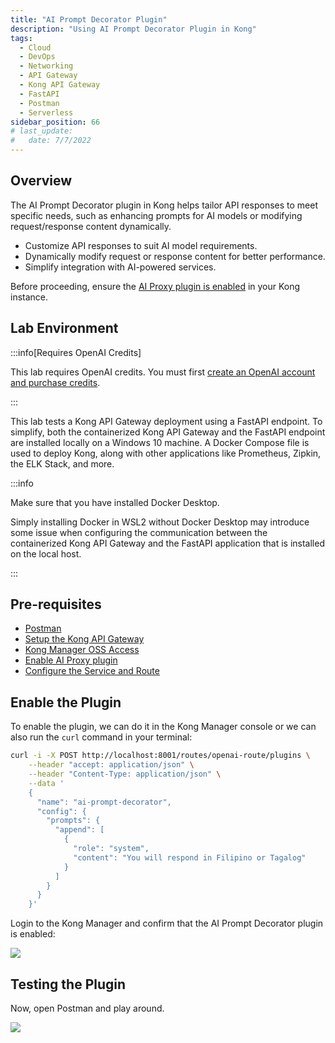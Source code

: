 ```yaml
---
title: "AI Prompt Decorator Plugin"
description: "Using AI Prompt Decorator Plugin in Kong"
tags: 
  - Cloud
  - DevOps
  - Networking 
  - API Gateway
  - Kong API Gateway
  - FastAPI 
  - Postman
  - Serverless
sidebar_position: 66
# last_update:
#   date: 7/7/2022
---
```



## Overview

The AI Prompt Decorator plugin in Kong helps tailor API responses to meet specific needs, such as enhancing prompts for AI models or modifying request/response content dynamically. 

- Customize API responses to suit AI model requirements.  
- Dynamically modify request or response content for better performance.  
- Simplify integration with AI-powered services.  

Before proceeding, ensure the [AI Proxy plugin is enabled](/docs/021-Software-Engineering/017-Kong-API-Gateway/060-AI-and-Transformation/065-AI-Proxy-Plugin.md) in your Kong instance.


## Lab Environment

:::info[Requires OpenAI Credits]

This lab requires OpenAI credits. You must first [create an OpenAI account and purchase credits](/docs/021-Software-Engineering/017-Kong-API-Gateway/060-AI-and-Transformation/065-AI-Proxy-Plugin.md#get-a-chatgpt-api-key).

:::

This lab tests a Kong API Gateway deployment using a FastAPI endpoint. To simplify, both the containerized Kong API Gateway and the FastAPI endpoint are installed locally on a Windows 10 machine. A Docker Compose file is used to deploy Kong, along with other applications like Prometheus, Zipkin, the ELK Stack, and more.

:::info 

Make sure that you have installed Docker Desktop. 

Simply installing Docker in WSL2 without Docker Desktop may introduce some issue when configuring the communication between the containerized Kong API Gateway and the FastAPI application that is installed on the local host.

:::

## Pre-requisites 

- [Postman](https://www.postman.com/downloads/)
- [Setup the Kong API Gateway](/docs/021-Software-Engineering/017-Kong-API-Gateway/015-Containerized-Kong-and-Other-Apps.md)
- [Kong Manager OSS Access](/docs/021-Software-Engineering/017-Kong-API-Gateway/015-Containerized-Kong-and-Other-Apps.md)
- [Enable AI Proxy plugin](/docs/021-Software-Engineering/017-Kong-API-Gateway/060-AI-and-Transformation/065-AI-Proxy-Plugin.md)
- [Configure the Service and Route](/docs/021-Software-Engineering/017-Kong-API-Gateway/060-AI-and-Transformation/065-AI-Proxy-Plugin.md#configure-the-service-and-route)


## Enable the Plugin 

To enable the plugin, we can do it in the Kong Manager console or we can also run the `curl` command in your terminal:

```bash
curl -i -X POST http://localhost:8001/routes/openai-route/plugins \
    --header "accept: application/json" \
    --header "Content-Type: application/json" \
    --data '
    {
      "name": "ai-prompt-decorator",
      "config": {
        "prompts": {
          "append": [
            {
              "role": "system",
              "content": "You will respond in Filipino or Tagalog"
            }
          ]
        }
      }
    }'
```

Login to the Kong Manager and confirm that the AI Prompt Decorator plugin is enabled:

![](/img/docs/12052024-ai-prompt-decorator-plugin.png)


## Testing the Plugin

Now, open Postman and play around.

![](/gif/docs/LLM-AI-Prompt-Decorator-GIF.gif)

